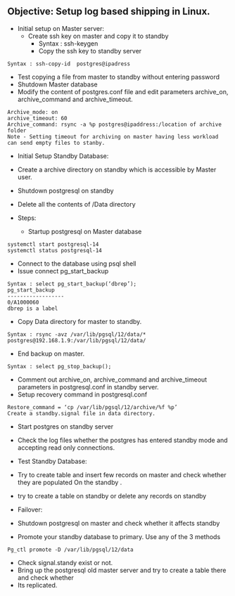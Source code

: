 ## Objective: Setup log based shipping in Linux.

- Initial setup on Master server:
    - Create ssh key on master and copy it to standby
      - Syntax : ssh-keygen
      - Copy the ssh key to standby server
```
Syntax : ssh-copy-id  postgres@ipadress
```
- Test copying a file from master to standby without entering password
- Shutdown Master database 
- Modify the content of postgres.conf file and edit parameters archive_on, archive_command and archive_timeout.
```
Archive_mode: on
archive_timeout: 60
Archive_command: rsync -a %p postgres@ipaddress:/location of archive folder
Note - Setting timeout for archiving on master having less workload can send empty files to stanby.
```

- Initial Setup Standby Database:
- Create a archive directory on standby which is accessible by Master user.
- Shutdown postgresql on standby
- Delete all the contents of /Data directory

- Steps:
  - Startup postgresql on Master database
```
systemctl start postgresql-14
systemctl status postgresql-14
```
- Connect to the database using psql shell
- Issue connect pg_start_backup
```
Syntax : select pg_start_backup(‘dbrep’);
pg_start_backup
------------------
0/A1000060
dbrep is a label
```
- Copy Data directory for master to standby.
```
Syntax : rsync -avz /var/lib/pgsql/12/data/* postgres@192.168.1.9:/var/lib/pgsql/12/data/
```
- End backup on master.
```
Syntax : select pg_stop_backup();
```
- Comment out archive_on, archive_command and archive_timeout parameters in postgresql.conf in standby server.
- Setup recovery command in postgresql.conf
```
Restore_command = ‘cp /var/lib/pgsql/12/archive/%f %p’
Create a standby.signal file in data directory.
```
- Start postgres on standby server
- Check the log files whether the postgres has entered standby mode and accepting read only connections.


- Test Standby Database:
- Try to create table and insert few records on master and check whether they are populated On the standby . 
- try to create a table on standby or delete any records on standby

- Failover:
- Shutdown postgresql on master and check whether it affects standby
- Promote your standby database to primary. Use any of the 3 methods
```
Pg_ctl promote -D /var/lib/pgsql/12/data
```
- Check signal.standy exist or not.
- Bring up the postgresql old master server and try to create a table there and check whether
- Its replicated.
